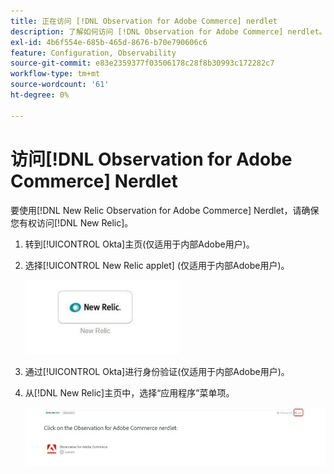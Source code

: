 ```yaml
---
title: 正在访问 [!DNL Observation for Adobe Commerce] nerdlet
description: 了解如何访问 [!DNL Observation for Adobe Commerce] nerdlet。
exl-id: 4b6f554e-685b-465d-8676-b70e790606c6
feature: Configuration, Observability
source-git-commit: e83e2359377f03506178c28f8b30993c172282c7
workflow-type: tm+mt
source-wordcount: '61'
ht-degree: 0%

---
```


# 访问[!DNL Observation for Adobe Commerce] Nerdlet

要使用[!DNL New Relic Observation for Adobe Commerce] Nerdlet，请确保您有权访问[!DNL New Relic]。

1. 转到[!UICONTROL Okta]主页(仅适用于内部Adobe用户)。
1. 选择[!UICONTROL New Relic applet] (仅适用于内部Adobe用户)。

   ![New Relic applet](../../assets/tools/observation-for-adobe-commerce/new-relic-applet.jpeg)

1. 通过[!UICONTROL Okta]进行身份验证(仅适用于内部Adobe用户)。
1. 从[!DNL New Relic]主页中，选择“应用程序”菜单项。

   ![New Relic主页](../../assets/tools/observation-for-adobe-commerce/new-relic-homepage.jpeg)
